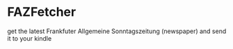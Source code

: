 # FAZFetcher
 get the latest Frankfuter Allgemeine Sonntagszeitung (newspaper) and send it to your kindle
